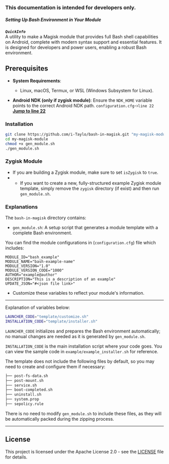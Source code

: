 ### This documentation is intended for developers only.
##### Setting Up Bash Environment in Your Module

***`QuickInfo`***</br>
A utility to make a Magisk module that provides full Bash shell capabilities on Android, complete with modern syntax support and essential features. It is designed for developers and power users, enabling a robust Bash environment.

## Prerequisites
- **System Requirements**:
  - Linux, macOS, Termux, or WSL (Windows Subsystem for Linux).

- **Android NDK (only if zygisk module)**: Ensure the `NDK_HOME` variable points to the correct Android NDK path.
`configuration.cfg`-›`line 22`
[**Jump to line 22**](https://github.com/i-taylo/bash-in-magisk/blob/main/configuration.cfg#L22)


### Installation
```bash
git clone https://github.com/i-Taylo/bash-in-magisk.git "my-magisk-module"
cd my-magisk-module
chmod +x gen_module.sh
./gen_module.sh
```

### Zygisk Module
- If you are building a Zygisk module, make sure to set `isZygisk` to `true`.
- * If you want to create a new, fully-structured example Zygisk module template, simply remove the `zygisk` directory (if exist) and then run `gen_module.sh`.


### Explanations
The `bash-in-magisk` directory contains:
- ```gen_module.sh```: A setup script that generates a module template with a complete Bash environment.

You can find the module configurations in (`configuration.cfg`) file which includes:
```properties
MODULE_ID="bash_example" 
MODULE_NAME="bash-example-name"
MODULE_VERSION="1.0"
MODULE_VERSION_CODE="1000"
AUTHOR="example@author"
DESCRIPTION="This is a description of an example"
UPDATE_JSON="#<json file link>"
```
* Customize these variables to reflect your module's information.

***
Explanation of variables below:
```bash
LAUNCHER_CODE="template/customize.sh"
INSTALLATION_CODE="template/installer.sh"
```
`LAUNCHER_CODE` initializes and prepares the Bash environment automatically; no manual changes are needed as it is generated by `gen_module.sh`.

`INSTALLATION_CODE` is the main installation script where your code goes. You can view the sample code in `example/example_installer.sh` for reference.
</br>

The template does not include the following files by default, so you may need to create and configure them if necessary:

```txt
├── post-fs-data.sh
├── post-mount.sh
├── service.sh
├── boot-completed.sh
├── uninstall.sh
├── system.prop
├── sepolicy.rule
```
There is no need to modify `gen_module.sh` to include these files, as they will be automatically packed during the zipping process.
***
## License

This project is licensed under the Apache License 2.0 - see the [LICENSE](LICENSE) file for details.
